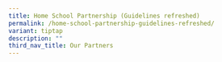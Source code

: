 ```yaml
---
title: Home School Partnership (Guidelines refreshed)
permalink: /home-school-partnership-guidelines-refreshed/
variant: tiptap
description: ""
third_nav_title: Our Partners
---
```

